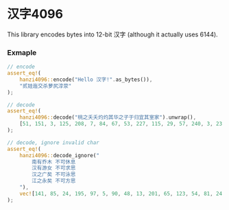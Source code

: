 # 汉字4096

This library encodes bytes into 12-bit 汉字 (although it actually uses 6144).

### Exmaple

```rust
// encode
assert_eq!(
	hanzi4096::encode("Hello 汉字!".as_bytes()),
	"贰娃迤交杀萝尻淳荥"
);

// decode
assert_eq!(
    hanzi4096::decode("桃之夭夭灼灼其华之子于归宜其室家").unwrap(),
    [51, 151, 3, 125, 208, 7, 84, 67, 53, 227, 115, 29, 57, 240, 3, 23, 144, 14, 253, 52, 62, 160, 38, 131]
);

// decode, ignore invalid char
assert_eq!(
	hanzi4096::decode_ignore("
        南有乔木 不可休息
        汉有游女 不可求思
        汉之广矣 不可泳思
        江之永矣 不可方思
	"),
	vec![141, 85, 24, 195, 97, 5, 90, 48, 13, 201, 65, 123, 54, 81, 24, 205, 42, 4, 90, 48, 13, 177, 178, 93, 54, 145, 3, 52, 224, 57, 90, 48, 13, 232, 180, 93, 25, 146, 3, 67, 225, 57, 90, 48, 13, 162, 176, 93]
);
```

